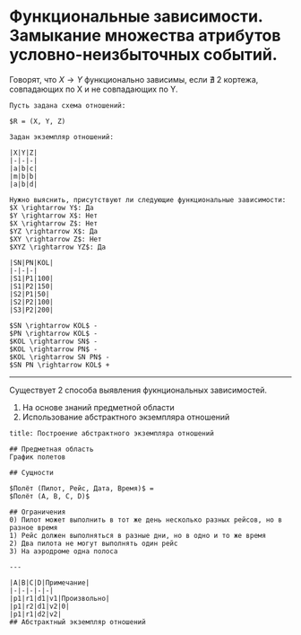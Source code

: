# Функциональные зависимости. Замыкание множества атрибутов условно-неизбыточных событий.

Говорят, что $X \rightarrow Y$ функционально зависимы, если $\nexists$  2 кортежа, совпадающих по Х и не совпадающих по Y.

```ad-example
Пусть задана схема отношений:

$R = (X, Y, Z)

Задан экземпляр отношений:

|X|Y|Z|
|-|-|-|
|a|b|c|
|m|b|b|
|a|b|d|

Нужно выяснить, присутствуют ли следующие функциональные зависимости:
$X \rightarrow Y$: Да
$Y \rightarrow X$: Нет
$X \rightarrow Z$: Нет
$YZ \rightarrow X$: Да
$XY \rightarrow Z$: Нет
$XYZ \rightarrow YZ$: Да

```

```ad-example
|SN|PN|KOL|
|-|-|-|
|S1|P1|100|
|S1|P2|150|
|S2|P1|50|
|S2|P2|100|
|S3|P2|200|

$SN \rightarrow KOL$ -
$PN \rightarrow KOL$ -
$KOL \rightarrow SN$ -
$KOL \rightarrow PN$ -
$KOL \rightarrow SN PN$ -
$SN PN \rightarrow KOL$ +
```

---

Существует 2 способа выявления фукнциональных зависимостей.
1) На основе знаний предметной области
2) Использование абстрактного экземпляра отношений


```ad-example
title: Построение абстрактного экземпляра отношений

## Предметная область
График полетов

## Сущности

$Полёт (Пилот, Рейс, Дата, Время)$ = 
$Полёт (A, B, C, D)$

## Ограничения
0) Пилот может выполнить в тот же день несколько разных рейсов, но в разное время
1) Рейс должен выполняться в разные дни, но в одно и то же время
2) Два пилота не могут выполнять один рейс
3) На аэродроме одна полоса

---

|A|B|C|D|Примечание|
|-|-|-|-|-|
|p1|r1|d1|v1|Произвольно|
|p1|r2|d1|v2|0|
|p1|r1|d2|v2|
## Абстрактный экземпляр отношений
```
